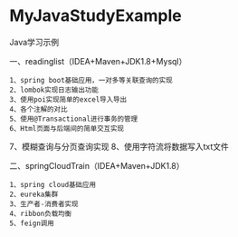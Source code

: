 # MyJavaStudyExample
Java学习示例

一、readinglist（IDEA+Maven+JDK1.8+Mysql）

	1、spring boot基础应用，一对多等关联查询的实现
	2、lombok实现日志输出功能
	3、使用poi实现简单的excel导入导出
	4、各个注解的对比
	5、使用@Transactional进行事务的管理
	6、Html页面与后端间的简单交互实现
  7、模糊查询与分页查询实现
  8、使用字符流将数据写入txt文件
	
二、springCloudTrain（IDEA+Maven+JDK1.8）

	1、spring cloud基础应用
	2、eureka集群
	3、生产者-消费者实现
	4、ribbon负载均衡
	5、feign调用
